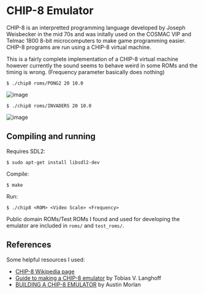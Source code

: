# CHIP-8 Emulator
CHIP-8 is an interpretted programming language developed by Joseph Weisbecker in the mid 70s and was initally used on the COSMAC VIP and Telmac 1800 8-bit microcomputers to make game programming easier. CHIP-8 programs are run using a CHIP-8 virtual machine.

This is a fairly complete implementation of a CHIP-8 virtual machine however currently the sound seems to behave weird in some ROMs and the timing is wrong. (Frequency parameter basically does nothing)

```
$ ./chip8 roms/PONG2 20 10.0
```
![image](https://github.com/arash28134/chip-8-emu/assets/74412308/7032cb17-6a43-4193-9c6b-902f64a888d5)
```
$ ./chip8 roms/INVADERS 20 10.0
```
![image](https://github.com/arash28134/chip-8-emu/assets/74412308/3156f001-9103-4e86-8204-73fb3573bed6)

## Compiling and running
Requires SDL2:
```
$ sudo apt-get install libsdl2-dev
```
Compile:
```
$ make
```
Run:
```
$ ./chip8 <ROM> <Video Scale> <Frequency>
```
Public domain ROMs/Test ROMs I found and used for developing the emulator are included in `roms/` and `test_roms/`.
## References
Some helpful resources I used:

- [CHIP-8 Wikipedia page](https://en.wikipedia.org/wiki/CHIP-8)
- [Guide to making a CHIP-8 emulator](https://tobiasvl.github.io/blog/write-a-chip-8-emulator/) by Tobias V. Langhoff
- [BUILDING A CHIP-8 EMULATOR](https://austinmorlan.com/posts/chip8_emulator/) by Austin Morlan
